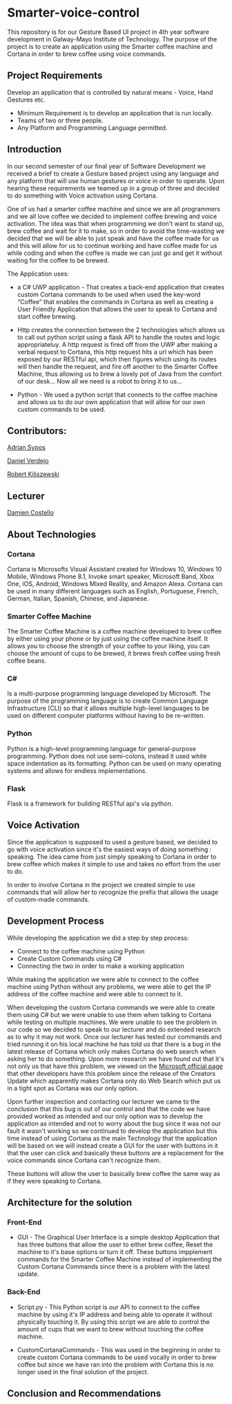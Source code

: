 # Smarter-voice-control


This repository is for our Gesture Based UI project in 4th year software development in Galway-Mayo Institute of Technology. The purpose of the project is to create an application using the Smarter coffee machine and Cortana in order to brew coffee using voice commands.


## Project Requirements
Develop an application that is controlled by natural means - Voice, Hand Gestures etc.


* Minimum Requirement is to develop an application that is run locally.
* Teams of two or three people.
* Any Platform and Programming Language permitted.


## Introduction
In our second semester of our final year of Software Development we received a brief to create a Gesture based project using any language and any platform that will use human gestures or voice in order to operate. Upon hearing these requirements we teamed up in a group of three and decided to do something with Voice activation using Cortana. 


One of us had a smarter coffee machine and since we are all programmers and we all love coffee we decided to implement coffee brewing and voice activation. The idea was that when programming we don't want to stand up, brew coffee and wait for it to make, so in order to avoid the time-wasting we decided that we will be able to just speak and have the coffee made for us and this will allow for us to continue working and have coffee made for us while coding and when the coffee is made we can just go and get it without waiting for the coffee to be brewed.


The Application uses:


* a C# UWP application - That creates a back-end application that creates custom Cortana commands to be used when used the key-word “Coffee” that enables the commands in Cortana as well as creating a User Friendly Application that allows the user to speak to Cortana and start coffee brewing.

* Http creates the connection between the 2 technologies which allows us to call out python script using a flask API to handle the routes and logic appropriateluy. A http request is fired off from the UWP after making a verbal request to Cortana, this http request hits a url which has been exposed by our RESTful api, which then figures which using its routes will then handle the request, and fire off another to the Smarter Coffee Machine, thus allowing us to brew a lovely pot of Java from the comfort of our desk... Now all we need is a robot to bring it to us...

* Python - We used a python script that connects to the coffee machine and allows us to do our own application that will allow for our own custom commands to be used.




## Contributors:
[Adrian Sypos](https://github.com/sarlianth)


[Daniel Verdejo](https://github.com/verdagio)


[Robert Kiliszewski](https://github.com/robertkiliszewski)


## Lecturer
[Damien Costello](https://github.com/arkiq)


## About Technologies


### Cortana


Cortana is Microsofts Visual Assistant created for Windows 10, Windows 10 Mobile, Windows Phone 8.1, Invoke smart speaker, Microsoft Band, Xbox One, iOS, Android, Windows Mixed Reality, and Amazon Alexa. Cortana can be used in many different languages such as English, Portuguese, French, German, Italian, Spanish, Chinese, and Japanese.


### Smarter Coffee Machine 
The Smarter Coffee Machine is a coffee machine developed to brew coffee by either using your phone or by just using the coffee machine itself. It allows you to choose the strength of your coffee to your liking, you can choose the amount of cups to be brewed, it brews fresh coffee using fresh coffee beans.


### C#
Is a multi-purpose programming language developed by Microsoft. The purpose of the programming language is to create Common Language Infrastructure (CLI) so that it allows multiple high-level languages to be used on different computer platforms without having to be re-written.


### Python
Python is a high-level programming language for general-purpose programming. Python does not use semi-colons, instead it used white space indentation as its formatting. Python can be used on many operating systems and allows for endless implementations.

### Flask
Flask is a framework for building RESTful api's via python.

## Voice Activation


Since the application is supposed to used a gesture based, we decided to go with voice activation since it's the easiest ways of doing something : speaking. The idea came from just simply speaking to Cortana in order to brew coffee which makes it simple to use and takes no effort from the user to do.


In order to involve Cortana in the project we created simple to use commands that will allow her to recognize the prefix that allows the usage of custom-made commands.


## Development Process


While developing the application we did a step by step process:
* Connect to the coffee machine using Python
* Create Custom Commands using C#
* Connecting the two in order to make a working application


While making the application we were able to connect to the coffee machine using Python without any problems, we were able to get the IP address of the coffee machine and were able to connect to it.


When developing the custom Cortana commands we were able to create them using C# but we were unable to use them when talking to Cortana while testing on multiple machines. We were unable to see the problem in our code so we decided to speak to our lecturer and do extended research as to why it may not work. Once our lecturer has tested our commands and tried running it on his local machine he has told us that there is a bug in the latest release of Cortana which only makes Cortana do web search when asking her to do something. Upon more research we have found out that it's not only us that have this problem, we viewed on the [Microsoft official page](https://answers.microsoft.com/en-us/windows/forum/windows_10-win_cortana-winpc/cortana-only-providing-web-search-answers-since/2afe3c97-f578-4c58-b7d9-8b6768d453c4) that other developers have this problem since the release of the Creators Update which apparently makes Cortana only do Web Search which put us in a tight spot as Cortana was our only option.


Upon further inspection and contacting our lecturer we came to the conclusion that this bug is out of our control and that the code we have provided worked as intended and our only option was to develop the application as intended and not to worry about the bug since it was not our fault it wasn't working so we continued to develop the application but this time instead of using Cortana as the main Technology that the application will be based on we will instead create a GUI for the user with buttons in it that the user can click and basically these buttons are a replacement for the voice commands since Cortana can't recognize them.

These buttons will allow the user to basically brew coffee the same way as if they were speaking to Cortana.

## Architecture for the solution

### Front-End

* GUI - The Graphical User Interface is a simple desktop Application that has three buttons that allow the user to either brew coffee, Reset the machine to it's base options or turn it off. These buttons impplement commands for the Smarter Coffee Machine instead of implementing the Custom Cortana Commands since there is a problem with the latest update.

### Back-End
* Script.py - This Python script is our API to connect to the coffee machine by using it's IP address and being able to operate it without physically touching it. By using this script we are able to control the amount of cups that we want to brew without touching the coffee machine.

* CustomCortanaCommands - This was used in the beginning in order to create custom Cortana commands to be used vocally in order to brew coffee but since we have ran into the problem with Cortana this is no longer used in the final solution of the project.

## Conclusion and Recommendations
